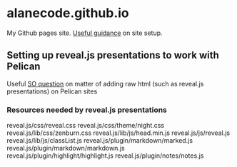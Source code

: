 # alanecode.github.io
My Github pages site. [Useful
guidance](https://pedrorodriguez.io/blog/2015/09/15/github-website-with-pelican/)
on site setup.

## Setting up reveal.js presentations to work with Pelican
Useful [SO
question](https://stackoverflow.com/questions/44209165/hosting-raw-html-pages-in-a-pelican-static-website)
on matter of adding raw html (such as reveal.js presentations) on Pelican sites

### Resources needed by reveal.js presentations
reveal.js/css/reveal.css
reveal.js/css/theme/night.css
reveal.js/lib/css/zenburn.css
reveal.js/lib/js/head.min.js
reveal.js/js/reveal.js
reveal.js/lib/js/classList.js
reveal.js/plugin/markdown/marked.js
reveal.js/plugin/markdown/markdown.js
reveal.js/plugin/highlight/highlight.js
reveal.js/plugin/notes/notes.js



